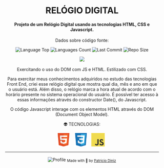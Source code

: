 
<div align="center">
  
# RELÓGIO DIGITAL
  
<h4>Projeto de um Relógio Digital usando as tecnologias HTML, CSS e Javascript.</h4>
<p>
<!-- Image Shields -->
  <p>Dados sobre código fonte:</p>
<img  alt="Language Top"  src="https://img.shields.io/github/languages/top/Berkzrx/Relogio-Digital">
<img  alt="Languages Count"  src="https://img.shields.io/github/languages/count/Berkzrx/Relogio-Digital">
<img  alt="Last Commit"  src="https://img.shields.io/github/last-commit/Berkzrx/Relogio-Digital">
<img  alt="Repo Size"  src="https://img.shields.io/github/repo-size/Berkzrx/Relogio-Digital">
<a  href="https://github.com/Berkzrx/climate-app/blob/master/LICENSE">
</a>
</p>

<p align="center">
<img src="https://cdn.discordapp.com/attachments/732645583227191489/983229220157263912/clock.png" width=900>
  <p>Exercitando o uso do DOM com JS e HTML. Estilizado com CSS.</p>
  <p>Para exercitar meus conhecimentos adquiridos no estudo das tecnologias Front End, criei esse relógio digital que mostra qual dia, mês e ano em que o usuário está. Além disso, o relógio marca a hora atual de acordo com o horário presente no sistema operacional do usuário. É possível ter acesso à essas informações através do constructor Date(), do Javascript. </p
  <p>O código Javascript interage com os elementos HTML através do DOM (Document Object Model).</p>
</div>

<div align="center">
👽 TECNOLOGIAS:

<img src="https://raw.githubusercontent.com/devicons/devicon/master/icons/html5/html5-original.svg" alt="imagem" width="45"> &nbsp;
<img src="https://raw.githubusercontent.com/devicons/devicon/master/icons/css3/css3-original.svg" alt="imagem" width="45"> &nbsp;
<img src="https://raw.githubusercontent.com/devicons/devicon/master/icons/javascript/javascript-original.svg" alt="imagem" width="45"> &nbsp;
  
---
</div>

<div align="center">
  <img align="center" src="https://cdn.discordapp.com/attachments/732645583227191489/982912009152651294/CV.png" width=35 alt="Profile"/>
  <sub>Made with 🤍 by <a href="https://github.com/Berkzrx">Patricio Diniz</a></sub>
</div>

